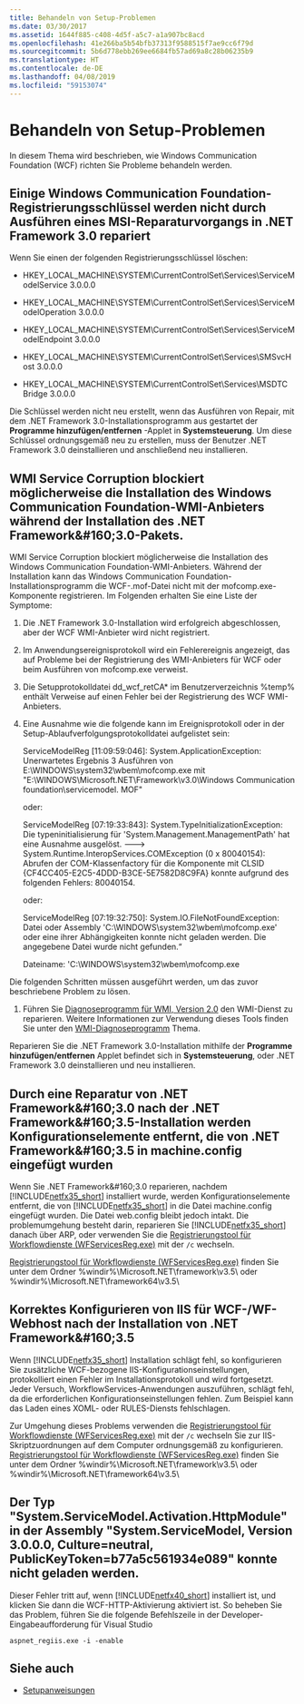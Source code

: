 ```yaml
---
title: Behandeln von Setup-Problemen
ms.date: 03/30/2017
ms.assetid: 1644f885-c408-4d5f-a5c7-a1a907bc8acd
ms.openlocfilehash: 41e266ba5b54bfb37313f9588515f7ae9cc6f79d
ms.sourcegitcommit: 5b6d778ebb269ee6684fb57ad69a8c28b06235b9
ms.translationtype: HT
ms.contentlocale: de-DE
ms.lasthandoff: 04/08/2019
ms.locfileid: "59153074"
---
```

# <a name="troubleshooting-setup-issues"></a>Behandeln von Setup-Problemen
In diesem Thema wird beschrieben, wie Windows Communication Foundation (WCF) richten Sie Probleme behandeln werden.  
  
## <a name="some-windows-communication-foundation-registry-keys-are-not-repaired-by-performing-an-msi-repair-operation-on-the-net-framework-30"></a>Einige Windows Communication Foundation-Registrierungsschlüssel werden nicht durch Ausführen eines MSI-Reparaturvorgangs in .NET Framework 3.0 repariert  
 Wenn Sie einen der folgenden Registrierungsschlüssel löschen:  
  
-   HKEY_LOCAL_MACHINE\SYSTEM\CurrentControlSet\Services\ServiceModelService 3.0.0.0  
  
-   HKEY_LOCAL_MACHINE\SYSTEM\CurrentControlSet\Services\ServiceModelOperation 3.0.0.0  
  
-   HKEY_LOCAL_MACHINE\SYSTEM\CurrentControlSet\Services\ServiceModelEndpoint 3.0.0.0  
  
-   HKEY_LOCAL_MACHINE\SYSTEM\CurrentControlSet\Services\SMSvcHost 3.0.0.0  
  
-   HKEY_LOCAL_MACHINE\SYSTEM\CurrentControlSet\Services\MSDTC Bridge 3.0.0.0  
  
 Die Schlüssel werden nicht neu erstellt, wenn das Ausführen von Repair, mit dem .NET Framework 3.0-Installationsprogramm aus gestartet der **Programme hinzufügen/entfernen** -Applet in **Systemsteuerung**. Um diese Schlüssel ordnungsgemäß neu zu erstellen, muss der Benutzer .NET Framework 3.0 deinstallieren und anschließend neu installieren.  
  
## <a name="wmi-service-corruption-blocks-installation-of-the-windows-communication-foundation-wmi-provider-during-installation-of-net-framework-30-package"></a>WMI Service Corruption blockiert möglicherweise die Installation des Windows Communication Foundation-WMI-Anbieters während der Installation des .NET Framework&amp;#160;3.0-Pakets.  
 WMI Service Corruption blockiert möglicherweise die Installation des Windows Communication Foundation-WMI-Anbieters. Während der Installation kann das Windows Communication Foundation-Installationsprogramm die WCF-.mof-Datei nicht mit der mofcomp.exe-Komponente registrieren. Im Folgenden erhalten Sie eine Liste der Symptome:  
  
1.  Die .NET Framework 3.0-Installation wird erfolgreich abgeschlossen, aber der WCF WMI-Anbieter wird nicht registriert.  
  
2.  Im Anwendungsereignisprotokoll wird ein Fehlerereignis angezeigt, das auf Probleme bei der Registrierung des WMI-Anbieters für WCF oder beim Ausführen von mofcomp.exe verweist.  
  
3.  Die Setupprotokolldatei dd_wcf_retCA* im Benutzerverzeichnis %temp% enthält Verweise auf einen Fehler bei der Registrierung des WCF WMI-Anbieters.  
  
4.  Eine Ausnahme wie die folgende kann im Ereignisprotokoll oder in der Setup-Ablaufverfolgungsprotokolldatei aufgelistet sein:  
  
     ServiceModelReg [11:09:59:046]: System.ApplicationException: Unerwartetes Ergebnis 3 Ausführen von E:\WINDOWS\system32\wbem\mofcomp.exe mit "E:\WINDOWS\Microsoft.NET\Framework\v3.0\Windows Communication foundation\servicemodel. MOF"  
  
     oder:  
  
     ServiceModelReg [07:19:33:843]: System.TypeInitializationException: Die typeninitialisierung für 'System.Management.ManagementPath' hat eine Ausnahme ausgelöst. ---> System.Runtime.InteropServices.COMException (0 x 80040154): Abrufen der COM-Klassenfactory für die Komponente mit CLSID {CF4CC405-E2C5-4DDD-B3CE-5E7582D8C9FA} konnte aufgrund des folgenden Fehlers: 80040154.  
  
     oder:  
  
     ServiceModelReg [07:19:32:750]: System.IO.FileNotFoundException: Datei oder Assembly 'C:\WINDOWS\system32\wbem\mofcomp.exe' oder eine ihrer Abhängigkeiten konnte nicht geladen werden. Die angegebene Datei wurde nicht gefunden.“  
  
     Dateiname: 'C:\WINDOWS\system32\wbem\mofcomp.exe  
  
 Die folgenden Schritten müssen ausgeführt werden, um das zuvor beschriebene Problem zu lösen.  
  
1.  Führen Sie [Diagnoseprogramm für WMI, Version 2.0](https://go.microsoft.com/fwlink/?LinkId=94685) den WMI-Dienst zu reparieren. Weitere Informationen zur Verwendung dieses Tools finden Sie unter den [WMI-Diagnoseprogramm](https://go.microsoft.com/fwlink/?LinkId=94686) Thema.  
  
 Reparieren Sie die .NET Framework 3.0-Installation mithilfe der **Programme hinzufügen/entfernen** Applet befindet sich in **Systemsteuerung**, oder .NET Framework 3.0 deinstallieren und neu installieren.  
  
## <a name="repairing-net-framework-30-after-net-framework-35-installation-removes-configuration-elements-introduced-by-net-framework-35-in-machineconfig"></a>Durch eine Reparatur von .NET Framework&amp;#160;3.0 nach der .NET Framework&amp;#160;3.5-Installation werden Konfigurationselemente entfernt, die von .NET Framework&amp;#160;3.5 in machine.config eingefügt wurden  
 Wenn Sie .NET Framework&amp;#160;3.0 reparieren, nachdem [!INCLUDE[netfx35_short](../../../includes/netfx35-short-md.md)] installiert wurde, werden Konfigurationselemente entfernt, die von [!INCLUDE[netfx35_short](../../../includes/netfx35-short-md.md)] in die Datei machine.config eingefügt wurden. Die Datei web.config bleibt jedoch intakt. Die problemumgehung besteht darin, reparieren Sie [!INCLUDE[netfx35_short](../../../includes/netfx35-short-md.md)] danach über ARP, oder verwenden Sie die [Registrierungstool für Workflowdienste (WFServicesReg.exe)](../../../docs/framework/wcf/workflow-service-registration-tool-wfservicesreg-exe.md) mit der `/c` wechseln.  
  
 [Registrierungstool für Workflowdienste (WFServicesReg.exe)](../../../docs/framework/wcf/workflow-service-registration-tool-wfservicesreg-exe.md) finden Sie unter dem Ordner %windir%\Microsoft.NET\framework\v3.5\ oder %windir%\Microsoft.NET\framework64\v3.5\  
  
## <a name="configure-iis-properly-for-wcfwf-webhost-after-installing-net-framework-35"></a>Korrektes Konfigurieren von IIS für WCF-/WF-Webhost nach der Installation von .NET Framework&amp;#160;3.5  
 Wenn [!INCLUDE[netfx35_short](../../../includes/netfx35-short-md.md)] Installation schlägt fehl, so konfigurieren Sie zusätzliche WCF-bezogene IIS-Konfigurationseinstellungen, protokolliert einen Fehler im Installationsprotokoll und wird fortgesetzt. Jeder Versuch, WorkflowServices-Anwendungen auszuführen, schlägt fehl, da die erforderlichen Konfigurationseinstellungen fehlen. Zum Beispiel kann das Laden eines XOML- oder RULES-Diensts fehlschlagen.  
  
 Zur Umgehung dieses Problems verwenden die [Registrierungstool für Workflowdienste (WFServicesReg.exe)](../../../docs/framework/wcf/workflow-service-registration-tool-wfservicesreg-exe.md) mit der `/c` wechseln Sie zur IIS-Skriptzuordnungen auf dem Computer ordnungsgemäß zu konfigurieren. [Registrierungstool für Workflowdienste (WFServicesReg.exe)](../../../docs/framework/wcf/workflow-service-registration-tool-wfservicesreg-exe.md) finden Sie unter dem Ordner %windir%\Microsoft.NET\framework\v3.5\ oder %windir%\Microsoft.NET\framework64\v3.5\  
  
## <a name="could-not-load-type-systemservicemodelactivationhttpmodule-from-assembly-systemservicemodel-version-3000-cultureneutral-publickeytokenb77a5c561934e089"></a>Der Typ "System.ServiceModel.Activation.HttpModule" in der Assembly "System.ServiceModel, Version 3.0.0.0, Culture=neutral, PublicKeyToken=b77a5c561934e089" konnte nicht geladen werden.  
 Dieser Fehler tritt auf, wenn [!INCLUDE[netfx40_short](../../../includes/netfx40-short-md.md)] installiert ist, und klicken Sie dann die WCF-HTTP-Aktivierung aktiviert ist. So beheben Sie das Problem, führen Sie die folgende Befehlszeile in der Developer-Eingabeaufforderung für Visual Studio  
  
```Output  
aspnet_regiis.exe -i -enable  
```  
  
## <a name="see-also"></a>Siehe auch

- [Setupanweisungen](../../../docs/framework/wcf/samples/set-up-instructions.md)
